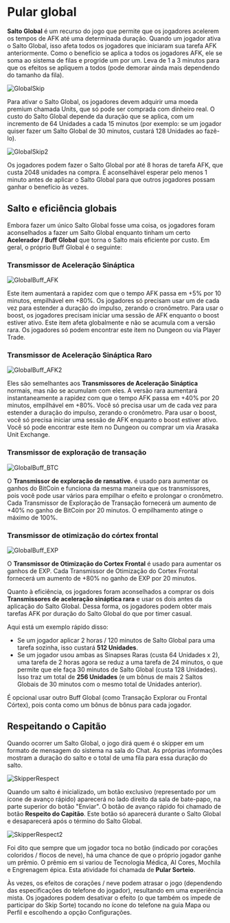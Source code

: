 # Pular global

**Salto Global** é um recurso do jogo que permite que os jogadores acelerem os tempos de AFK até uma determinada duração. Quando um jogador ativa o Salto Global, isso afeta todos os jogadores que iniciaram sua tarefa AFK anteriormente. Como o benefício se aplica a todos os jogadores AFK, ele se soma ao sistema de filas e progride um por um. Leva de 1 a 3 minutos para que os efeitos se apliquem a todos (pode demorar ainda mais dependendo do tamanho da fila).

![GlobalSkip](/resources/mobile-tutorial/GlobalSkip.png)

Para ativar o Salto Global, os jogadores devem adquirir uma moeda premium chamada Units, que só pode ser comprada com dinheiro real. O custo do Salto Global depende da duração que se aplica, com um incremento de 64 Unidades a cada 15 minutos (por exemplo: se um jogador quiser fazer um Salto Global de 30 minutos, custará 128 Unidades ao fazê-lo).

![GlobalSkip2](/resources/mobile-tutorial/GlobalSkip2.png)

Os jogadores podem fazer o Salto Global por até 8 horas de tarefa AFK, que custa 2048 unidades na compra. É aconselhável esperar pelo menos 1 minuto antes de aplicar o Salto Global para que outros jogadores possam ganhar o benefício às vezes.

## Salto e eficiência globais

Embora fazer um único Salto Global fosse uma coisa, os jogadores foram aconselhados a fazer um Salto Global enquanto tinham um certo **Acelerador / Buff Global** que torna o Salto mais eficiente por custo. Em geral, o próprio Buff Global é o seguinte:

### Transmissor de Aceleração Sináptica

![GlobalBuff_AFK](/resources/mobile-tutorial/GlobalBuff_AFK.png)

Este item aumentará a rapidez com que o tempo AFK passa em +5% por 10 minutos, empilhável em +80%. Os jogadores só precisam usar um de cada vez para estender a duração do impulso, zerando o cronômetro. Para usar o boost, os jogadores precisam iniciar uma sessão de AFK enquanto o boost estiver ativo. Este item afeta globalmente e não se acumula com a versão rara. Os jogadores só podem encontrar este item no Dungeon ou via Player Trade.

### Transmissor de Aceleração Sináptica Raro

![GlobalBuff_AFK2](/resources/mobile-tutorial/GlobalBuff_AFK2.png)

Eles são semelhantes aos **Transmissores de Aceleração Sináptica** normais, mas não se acumulam com eles. A versão rara aumentará instantaneamente a rapidez com que o tempo AFK passa em +40% por 20 minutos, empilhável em +80%. Você só precisa usar um de cada vez para estender a duração do impulso, zerando o cronômetro. Para usar o boost, você só precisa iniciar uma sessão de AFK enquanto o boost estiver ativo. Você só pode encontrar este item no Dungeon ou comprar um via Arasaka Unit Exchange.

### Transmissor de exploração de transação

![GlobalBuff_BTC](/resources/mobile-tutorial/GlobalBuff_BTC.png)

O **Transmissor de exploração de ransative.** é usado para aumentar os ganhos do BitCoin e funciona da mesma maneira que os transmissores, pois você pode usar vários para empilhar o efeito e prolongar o cronômetro. Cada Transmissor de Exploração de Transação fornecerá um aumento de +40% no ganho de BitCoin por 20 minutos. O empilhamento atinge o máximo de 100%.

### Transmissor de otimização do córtex frontal

![GlobalBuff_EXP](/resources/mobile-tutorial/GlobalBuff_EXP.png)

O **Transmissor de Otimização do Cortex Frontal** é usado para aumentar os ganhos de EXP. Cada Transmissor de Otimização do Cortex Frontal fornecerá um aumento de +80% no ganho de EXP por 20 minutos.

Quanto à eficiência, os jogadores foram aconselhados a comprar os dois **Transmissores de aceleração sináptica rara** e usar os dois antes da aplicação do Salto Global. Dessa forma, os jogadores podem obter mais tarefas AFK por duração do Salto Global do que por timer casual.

Aqui está um exemplo rápido disso:

- Se um jogador aplicar 2 horas / 120 minutos de Salto Global para uma tarefa sozinha, isso custará **512 Unidades**.
- Se um jogador usou ambas as Sinapses Raras (custa 64 Unidades x 2), uma tarefa de 2 horas agora se reduz a uma tarefa de 24 minutos, o que permite que ele faça 30 minutos de Salto Global (custa 128 Unidades). Isso traz um total de **256 Unidades** (e um bônus de mais 2 Saltos Globais de 30 minutos com o mesmo total de Unidades anterior).

É opcional usar outro Buff Global (como Transação Explorar ou Frontal Córtex), pois conta como um bônus de bônus para cada jogador.

## Respeitando o Capitão

Quando ocorrer um Salto Global, o jogo dirá quem é o skipper em um formato de mensagem do sistema na sala do Chat. As próprias informações mostram a duração do salto e o total de uma fila para essa duração do salto.

![SkipperRespect](/resources/mobile-tutorial/SkipperRespect.png)

Quando um salto é inicializado, um botão exclusivo (representado por um ícone de avanço rápido) aparecerá no lado direito da sala de bate-papo, na parte superior do botão "Enviar". O botão de avanço rápido foi chamado de botão **Respeito do Capitão**. Este botão só aparecerá durante o Salto Global e desaparecerá após o término do Salto Global.

![SkipperRespect2](/resources/mobile-tutorial/SkipperRespect2.png)

Foi dito que sempre que um jogador toca no botão (indicado por corações coloridos / flocos de neve), há uma chance de que o próprio jogador ganhe um prêmio. O prêmio em si variou de Tecnologia Médica, AI Cores, Mochila e Engrenagem épica. Esta atividade foi chamada de **Pular Sorteio**.

Às vezes, os efeitos de corações / neve podem atrasar o jogo (dependendo das especificações do telefone do jogador), resultando em uma experiência mista. Os jogadores podem desativar o efeito (o que também os impede de participar do Skip Sorte) tocando no ícone do telefone na guia Mapa ou Perfil e escolhendo a opção Configurações.
